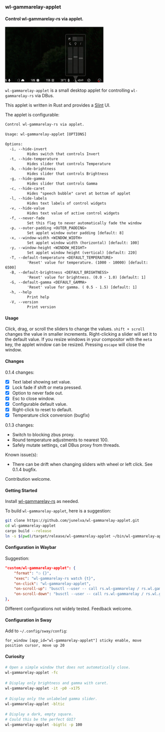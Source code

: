 ### wl-gammarelay-applet
#### Control wl-gammarelay-rs via applet.

![wl-gammarelay-applet demo](./doc/wga.gif)

`wl-gammarelay-applet` is a small desktop applet for controlling `wl-gammarelay-rs` via DBus.

This applet is written in Rust and provides a [Slint](https://github.com/slint-ui/slint) UI.

The applet is configurable:
```
Control wl-gammarelay-rs via applet.

Usage: wl-gammarelay-applet [OPTIONS]

Options:
  -i, --hide-invert
          Hides switch that controls Invert
  -t, --hide-temperature
          Hides slider that controls Temperature
  -b, --hide-brightness
          Hides slider that controls Brightness
  -g, --hide-gamma
          Hides slider that controls Gamma
  -c, --hide-caret
          Hides "speech bubble" caret at bottom of applet
  -l, --hide-labels
          Hides text labels of control widgets
  -v, --hide-value
          Hides text value of active control widgets
  -f, --never-fade
          Set this flag to never automatically fade the window
  -p, --outer-padding <OUTER_PADDING>
          Set applet window outer padding [default: 8]
  -x, --window-width <WINDOW_WIDTH>
          Set applet window width (horizontal) [default: 100]
  -y, --window-height <WINDOW_HEIGHT>
          Set applet window height (vertical) [default: 220]
  -T, --default-temperature <DEFAULT_TEMPERATURE>
          'Reset' value for temperature. (1000 - 10000) [default: 6500]
  -B, --default-brightness <DEFAULT_BRIGHTNESS>
          'Reset' value for brightness. (0.0 - 1.0) [default: 1]
  -G, --default-gamma <DEFAULT_GAMMA>
          'Reset' value for gamma. ( 0.5 - 1.5) [default: 1]
  -h, --help
          Print help
  -V, --version
          Print version
```

#### Usage

Click, drag, or scroll the sliders to change the values. `shift + scroll` changes the value in smaller increments. Right-clicking a slider will set it to the default value. If you resize windows in your compositor with the `meta` key, the applet window can be resized. Pressing `escape` will close the window.

#### Changes

0.1.4 changes:
- [x] Text label showing set value.
- [x] Lock fade if shift or meta pressed.
- [x] Option to never fade out.
- [x] Esc to close window.
- [x] Configurable default value.
- [x] Right-click to reset to default.
- [x] Temperature click conversion (bugfix)

0.1.3 changes:
- Switch to blocking zbus proxy.
- Round temperature adjustments to nearest 100.
- Safely mutate settings, call DBus proxy from threads.

Known issue(s):
- There can be drift when changing sliders with wheel or left click. See 0.1.4 bugfix.

Contribution welcome.

#### Getting Started
Install [wl-gammarelay-rs](https://github.com/MaxVerevkin/wl-gammarelay-rs) as needed.

To build `wl-gammarelay-applet`, here is a suggestion:
```bash
git clone https://github.com/junelva/wl-gammarelay-applet.git
cd wl-gammarelay-applet
cargo build --release
ln -s $(pwd)/target/release/wl-gammarelay-applet ~/bin/wl-gammarelay-applet
```

#### Configuration in Waybar
Suggestion:
```json
"custom/wl-gammarelay-applet": {
    "format": "❍ {}",
    "exec": "wl-gammarelay-rs watch {t}",
    "on-click": "wl-gammarelay-applet",
    "on-scroll-up": "busctl --user -- call rs.wl-gammarelay / rs.wl.gammarelay UpdateTemperature n +100",
    "on-scroll-down": "busctl --user -- call rs.wl-gammarelay / rs.wl.gammarelay UpdateTemperature n -100"
},
```

Different configurations not widely tested. Feedback welcome.

#### Configuration in Sway
Add to `~/.config/sway/config`:
```swayconfig
for_window [app_id="wl-gammarelay-applet"] sticky enable, move position cursor, move up 20
```

#### Curiosity
```bash
# Open a simple window that does not automatically close.
wl-gammarelay-applet -fc

# Display only brightness and gamma with caret.
wl-gammarelay-applet -it -p0 -x175

# Display only the unlabeled gamma slider.
wl-gammarelay-applet -bltic

# Display a dark, empty square.
# Could this be the perfect GUI?
wl-gammarelay-applet -bigtlc -p 100
```
